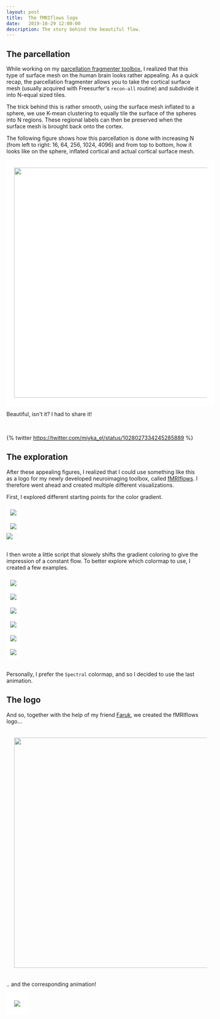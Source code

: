 ```yaml
---
layout: post
title:  The fMRIflows logo
date:   2019-10-29 12:00:00
description: The story behind the beautiful flow.
---
```


## The parcellation

While working on my [parcellation fragmenter toolbox](https://github.com/miykael/parcellation_fragmenter), I realized that this type of surface mesh on the human brain looks rather appealing. As a quick recap, the parcellation fragmenter allows you to take the cortical surface mesh (usually acquired with Freesurfer's `recon-all` routine) and subdivide it into N-equal sized tiles.

The trick behind this is rather smooth, using the surface mesh inflated to a sphere, we use K-mean clustering to equally tile the surface of the spheres into N regions. These regional labels can then be preserved when the surface mesh is brought back onto the cortex.

The following figure shows how this parcellation is done with increasing N (from left to right: 16, 64, 256, 1024, 4096) and from top to bottom, how it looks like on the sphere, inflated cortical and actual cortical surface mesh.

<img class="img-fluid rounded z-depth-1" src="{{ site.baseurl }}/assets/img/blog_fmriflows_logo_collage.png" data-zoomable width=600px style="padding-top: 20px; padding-right: 20px; padding-bottom: 20px; padding-left: 20px; background-color: #fff">

<br>

Beautiful, isn't it? I had to share it!

<br>

{% twitter https://twitter.com/miyka_el/status/1028027334245285889 %}

## The exploration

After these appealing figures, I realized that I could use something like this as a logo for my newly developed neuroimaging toolbox, called <a href="https://github.com/miykael/fmriflows">fMRIflows</a>. I therefore went ahead and created multiple different visualizations.

First, I explored different starting points for the color gradient.

<div class="row mt-3">
    <div class="col-sm mt-3 mt-md-0">
        <img class="img-fluid rounded z-depth-1" src="{{ site.baseurl }}/assets/img/blog_fmriflows_logo_gradient1.png" data-zoomable style="padding-top: 10px; padding-right: 10px; padding-bottom: 10px; padding-left: 10px; background-color: #fff">
    </div>
    <div class="col-sm mt-3 mt-md-0">
        <img class="img-fluid rounded z-depth-1" src="{{ site.baseurl }}/assets/img/blog_fmriflows_logo_gradient2.png" data-zoomable style="padding-top: 10px; padding-right: 10px; padding-bottom: 10px; padding-left: 10px; background-color: #fff">
    </div>
    <div class="col-sm mt-3 mt-md-0">
        <img class="img-fluid rounded z-depth-1" src="{{ site.baseurl }}/assets/img/blog_fmriflows_logo_gradient3.png" data-zoomable>
    </div>
</div>

<br>

I then wrote a little script that slowely shifts the gradient coloring to give the impression of a constant flow. To better explore which colormap to use, I created a few examples.

<div class="row mt-3">
    <div class="col-sm mt-3 mt-md-0">
        <img class="img-fluid rounded z-depth-1" src="{{ site.baseurl }}/assets/img/blog_fmriflows_logo_color1.gif" data-zoomable style="padding-top: 10px; padding-right: 10px; padding-bottom: 10px; padding-left: 10px; background-color: #fff">
    </div>
    <div class="col-sm mt-3 mt-md-0">
        <img class="img-fluid rounded z-depth-1" src="{{ site.baseurl }}/assets/img/blog_fmriflows_logo_color2.gif" data-zoomable style="padding-top: 10px; padding-right: 10px; padding-bottom: 10px; padding-left: 10px; background-color: #fff">
    </div>
    <div class="col-sm mt-3 mt-md-0">
        <img class="img-fluid rounded z-depth-1" src="{{ site.baseurl }}/assets/img/blog_fmriflows_logo_color3.gif" data-zoomable style="padding-top: 10px; padding-right: 10px; padding-bottom: 10px; padding-left: 10px; background-color: #fff">
    </div>
</div>
<div class="row mt-3">
    <div class="col-sm mt-3 mt-md-0">
        <img class="img-fluid rounded z-depth-1" src="{{ site.baseurl }}/assets/img/blog_fmriflows_logo_color4.gif" data-zoomable style="padding-top: 10px; padding-right: 10px; padding-bottom: 10px; padding-left: 10px; background-color: #fff">
    </div>
    <div class="col-sm mt-3 mt-md-0">
        <img class="img-fluid rounded z-depth-1" src="{{ site.baseurl }}/assets/img/blog_fmriflows_logo_color5.gif" data-zoomable style="padding-top: 10px; padding-right: 10px; padding-bottom: 10px; padding-left: 10px; background-color: #fff">
    </div>
    <div class="col-sm mt-3 mt-md-0">
        <img class="img-fluid rounded z-depth-1" src="{{ site.baseurl }}/assets/img/blog_fmriflows_logo_color6.gif" data-zoomable style="padding-top: 10px; padding-right: 10px; padding-bottom: 10px; padding-left: 10px; background-color: #fff">
    </div>
</div>

<br>

Personally, I prefer the `Spectral` colormap, and so I decided to use the last animation.

## The logo

And so, together with the help of my friend [Faruk](https://github.com/ofgulban), we created the fMRIflows logo...

<img class="img-fluid rounded z-depth-1" src="{{ site.baseurl }}/assets/img/blog_fmriflows_logo.png" data-zoomable width=600px style="padding-top: 20px; padding-right: 20px; padding-bottom: 20px; padding-left: 20px">

.. and the corresponding animation!

<img class="img-fluid rounded z-depth-1" src="{{ site.baseurl }}/assets/img/blog_fmriflows_logo.gif" data-zoomable style="padding-top: 20px; padding-right: 20px; padding-bottom: 20px; padding-left: 20px; background-color: #fff">
